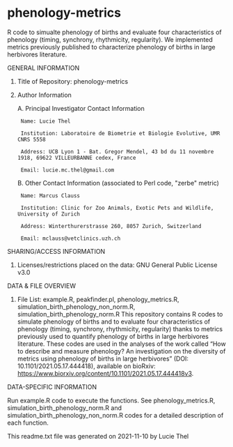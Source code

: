 # phenology-metrics
R code to simualte phenology of births and evaluate four characteristics of phenology (timing, synchrony, rhythmicity, regularity). We implemented metrics previously published to characterize phenology of births in large herbivores literature.





GENERAL INFORMATION



1. Title of Repository: phenology-metrics


2. Author Information

	A. Principal Investigator Contact Information

		Name: Lucie Thel

		Institution: Laboratoire de Biometrie et Biologie Evolutive, UMR CNRS 5558

		Address: UCB Lyon 1 - Bat. Gregor Mendel, 43 bd du 11 novembre 1918, 69622 VILLEURBANNE cedex, France

		Email: lucie.mc.thel@gmail.com



	B. Other Contact Information (associated to Perl code, "zerbe" metric)

		Name: Marcus Clauss

		Institution: Clinic for Zoo Animals, Exotic Pets and Wildlife, University of Zurich

		Address: Winterthurerstrasse 260, 8057 Zurich, Switzerland

		Email: mclauss@vetclinics.uzh.ch





SHARING/ACCESS INFORMATION



1. Licenses/restrictions placed on the data: GNU General Public License v3.0





DATA & FILE OVERVIEW



1. File List: example.R, peakfinder.pl, phenology_metrics.R, simulation_birth_phenology_non_norm.R, simulation_birth_phenology_norm.R
This repository contains R codes to simulate phenology of births and to evaluate four characteristics of phenology (timing, synchrony, rhythmicity, regularity) thanks to metrics previously used to quantify phenology of births in large herbivores literature. These codes are used in the analyses of the work called “How to describe and measure phenology? An investigation on the diversity of metrics using phenology of births in large herbivores” (DOI: 10.1101/2021.05.17.444418), available on bioRxiv: https://www.biorxiv.org/content/10.1101/2021.05.17.444418v3.





DATA-SPECIFIC INFORMATION



Run example.R code to execute the functions. See phenology_metrics.R, simulation_birth_phenology_norm.R and simulation_birth_phenology_non_norm.R codes for a detailed description of each function.





This readme.txt file was generated on 2021-11-10 by Lucie Thel
